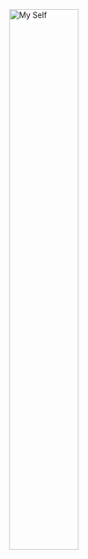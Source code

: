<div align="left">
  <img 
    src="Assets/Image/mySelf.png" 
    alt="My Self" 
    width="50%" 
  />
</div>

